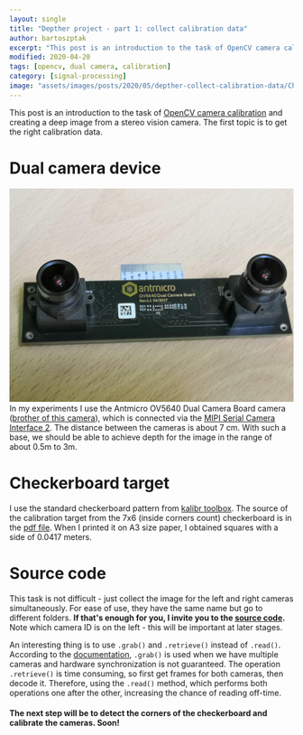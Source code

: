 ```yaml
---
layout: single
title: "Depther project - part 1: collect calibration data"
author: bartoszptak
excerpt: "This post is an introduction to the task of OpenCV camera calibration and creating a deep image from a stereo vision camera. The first topic is to get the right calibration data."
modified: 2020-04-20
tags: [opencv, dual camera, calibration]
category: [signal-processing]
image: "assets/images/posts/2020/05/depther-collect-calibration-data/Checkerboard.jpg"
---
```


This post is an introduction to the task of [OpenCV camera calibration](https://docs.opencv.org/master/dc/dbb/tutorial_py_calibration.html) and creating a deep image from a stereo vision camera. The first topic is to get the right calibration data.

# Dual camera device
![dual camera](../../../assets/images/posts/2020/05/depther-collect-calibration-data/dualcamera.jpg)
In my experiments I use the Antmicro OV5640 Dual Camera Board camera ([brother of this camera](https://antmicro.com/blog/2020/04/ov9281-camera-module/)), which is connected via the [MIPI Serial Camera Interface 2](https://www.mipi.org/specifications/csi-2). The distance between the cameras is about 7 cm. With such a base, we should be able to achieve depth for the image in the range of about 0.5m to 3m.

# Checkerboard target
I use the standard checkerboard pattern from [kalibr toolbox](https://github.com/ethz-asl/kalibr/wiki). The source of the calibration target from the 7x6 (inside corners count) checkerboard is in the [pdf file](https://drive.google.com/file/d/0B0T1sizOvRsUVmJZYW9XWFZRdE0/edit?usp=sharing). When I printed it on A3 size paper, I obtained squares with a side of 0.0417 meters.

# Source code
This task is not difficult - just collect the image for the left and right cameras simultaneously. For ease of use, they have the same name but go to different folders. **If that's enough for you, I invite you to the [source code](https://github.com/bartoszptak/Depther/blob/c0a99915f3d7f6820a3cc195f5ae09f9a471b7f2/1_collect_images.py#L13).** Note which camera ID is on the left - this will be important at later stages.

An interesting thing is to use `.grab()` and `.retrieve()` instead of `.read()`. According to the [documentation](https://docs.opencv.org/4.3.0/d8/dfe/classcv_1_1VideoCapture.html), `.grab()` is used when we have multiple cameras and hardware synchronization is not guaranteed. The operation `.retrieve()` is time consuming, so first get frames for both cameras, then decode it. Therefore, using the `.read()` method, which performs both operations one after the other, increasing the chance of reading off-time.

#### The next step will be to detect the corners of the checkerboard and calibrate the cameras. Soon!